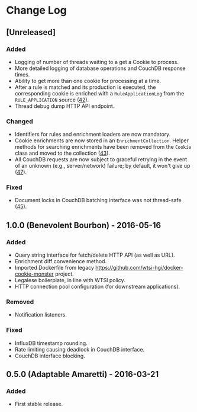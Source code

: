 # Change Log
## [Unreleased]
### Added
- Logging of number of threads waiting to a get a Cookie to process.
- More detailed logging of database operations and CouchDB response times.
- Ability to get more than one cookie for processing at a time.
- After a rule is matched and its production is executed, the
  corresponding cookie is enriched with a `RuleApplicationLog` from the
  `RULE_APPLICATION` source
  ([42](https://github.com/wtsi-hgi/python-baton-wrapper)).
- Thread debug dump HTTP API endpoint.

### Changed
- Identifiers for rules and enrichment loaders are now mandatory.
- Cookie enrichments are now stored in an `EnrichmentCollection`. Helper
  methods for searching enrichments have been removed from the `Cookie`
  class and moved to the collection
  ([43](https://github.com/wtsi-hgi/cookie-monster/issues/43)).
- All CouchDB requests are now subject to graceful retrying in the event
  of an unknown (e.g., server/network) failure; by default, it won't
  give up ([47](https://github.com/wtsi-hgi/cookie-monster/issues/47)).

### Fixed
- Document locks in CouchDB batching interface was not thread-safe
  ([45](https://github.com/wtsi-hgi/cookie-monster/issues/45)).

## 1.0.0 (Benevolent Bourbon) - 2016-05-16
### Added
- Query string interface for fetch/delete HTTP API (as well as URL).
- Enrichment diff convenience method.
- Imported Dockerfile from legacy https://github.com/wtsi-hgi/docker-cookie-monster project.
- Legalese boilerplate, in line with WTSI policy.
- HTTP connection pool configuration (for downstream applications).

### Removed
- Notification listeners.

### Fixed
- InfluxDB timestamp rounding.
- Rate limiting causing deadlock in CouchDB interface.
- CouchDB interface blocking.

## 0.5.0 (Adaptable Amaretti) - 2016-03-21
### Added
- First stable release.

